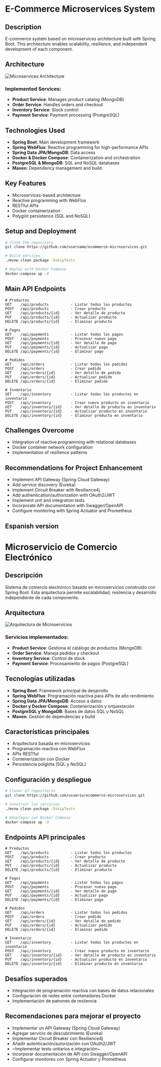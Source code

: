 # E-Commerce Microservices System

## Description
E-commerce system based on microservices architecture built with Spring Boot. This architecture enables scalability, resilience, and independent development of each component.

## Architecture

![Microservices Architecture](https://www.hiberus.com/crecemos-contigo/wp-content/uploads/2019/03/microservicios-estructura-1024x550.png)

### Implemented Services:
- **Product Service**: Manages product catalog (MongoDB)
- **Order Service**: Handles orders and checkout
- **Inventory Service**: Stock control
- **Payment Service**: Payment processing (PostgreSQL)

## Technologies Used
- **Spring Boot**: Main development framework
- **Spring WebFlux**: Reactive programming for high-performance APIs
- **Spring Data JPA/MongoDB**: Data access
- **Docker & Docker Compose**: Containerization and orchestration
- **PostgreSQL & MongoDB**: SQL and NoSQL databases
- **Maven**: Dependency management and build

## Key Features
- Microservices-based architecture
- Reactive programming with WebFlux
- RESTful APIs
- Docker containerization
- Polyglot persistence (SQL and NoSQL)

## Setup and Deployment
```bash
# Clone the repository
git clone https://github.com/username/ecommerce-microservices.git

# Build services
./mvnw clean package -DskipTests

# Deploy with Docker Compose
docker-compose up -d
```

## Main API Endpoints
```
# Productos
GET    /api/products          - Listar todos los productos
POST   /api/products          - Crear producto
GET    /api/products/{id}     - Ver detalle de producto
PUT    /api/products/{id}     - Actualizar producto
DELETE /api/products/{id}     - Eliminar producto

# Pagos
GET    /api/payments          - Listar todos los pagos
POST   /api/payments          - Procesar nuevo pago
GET    /api/payments/{id}     - Ver detalle de pago
PUT    /api/payments/{id}     - Actualizar pago
DELETE /api/payments/{id}     - Eliminar pago

# Pedidos
GET    /api/orders            - Listar todos los pedidos
POST   /api/orders            - Crear pedido
GET    /api/orders/{id}       - Ver detalle de pedido
PUT    /api/orders/{id}       - Actualizar pedido
DELETE /api/orders/{id}       - Eliminar pedido

# Inventario
GET    /api/inventory         - Listar todos los productos en inventario
POST   /api/inventory         - Crear nuevo producto en inventario
GET    /api/inventory/{id}    - Ver detalle de producto en inventario
PUT    /api/inventory/{id}    - Actualizar producto en inventario
DELETE /api/inventory/{id}    - Eliminar producto en inventario

```

## Challenges Overcome
- Integration of reactive programming with relational databases
- Docker container network configuration
- Implementation of resilience patterns

## Recommendations for Project Enhancement
- Implement API Gateway (Spring Cloud Gateway)
- Add service discovery (Eureka)
- Implement Circuit Breaker with Resilience4j
- Add authentication/authorization with OAuth2/JWT
- Implement unit and integration tests
- Incorporate API documentation with Swagger/OpenAPI
- Configure monitoring with Spring Actuator and Prometheus

 
## Espanish version
# Microservicio de Comercio Electrónico

## Descripción
Sistema de comercio electrónico basado en microservicios construido con Spring Boot. Esta arquitectura permite escalabilidad, resilencia y desarrollo independiente de cada componente.

## Arquitectura

![Arquitectura de Microservicios](https://www.hiberus.com/crecemos-contigo/wp-content/uploads/2019/03/microservicios-estructura-1024x550.png)

### Servicios implementados:
- **Product Service**: Gestiona el catálogo de productos (MongoDB)
- **Order Service**: Maneja pedidos y checkout
- **Inventory Service**: Control de stock
- **Payment Service**: Procesamiento de pagos (PostgreSQL)

## Tecnologías utilizadas
- **Spring Boot**: Framework principal de desarrollo
- **Spring WebFlux**: Programación reactiva para APIs de alto rendimiento
- **Spring Data JPA/MongoDB**: Acceso a datos
- **Docker y Docker Compose**: Contenerización y orquestación
- **PostgreSQL y MongoDB**: Bases de datos SQL y NoSQL
- **Maven**: Gestión de dependencias y build

## Características principales
- Arquitectura basada en microservicios
- Programación reactiva con WebFlux
- APIs RESTful
- Contenerización con Docker
- Persistencia polglota (SQL y NoSQL)

## Configuración y despliegue
```bash
# Clonar el repositorio
git clone https://github.com/usuario/ecommerce-microservices.git

# Construir los servicios
./mvnw clean package -DskipTests

# Desplegar con Docker Compose
docker-compose up -d
```

## Endpoints API principales
```
# Productos
GET    /api/products          - Listar todos los productos
POST   /api/products          - Crear producto
GET    /api/products/{id}     - Ver detalle de producto
PUT    /api/products/{id}     - Actualizar producto
DELETE /api/products/{id}     - Eliminar producto

# Pagos
GET    /api/payments          - Listar todos los pagos
POST   /api/payments          - Procesar nuevo pago
GET    /api/payments/{id}     - Ver detalle de pago
PUT    /api/payments/{id}     - Actualizar pago
DELETE /api/payments/{id}     - Eliminar pago

# Pedidos
GET    /api/orders            - Listar todos los pedidos
POST   /api/orders            - Crear pedido
GET    /api/orders/{id}       - Ver detalle de pedido
PUT    /api/orders/{id}       - Actualizar pedido
DELETE /api/orders/{id}       - Eliminar pedido

# Inventario
GET    /api/inventory         - Listar todos los productos en inventario
POST   /api/inventory         - Crear nuevo producto en inventario
GET    /api/inventory/{id}    - Ver detalle de producto en inventario
PUT    /api/inventory/{id}    - Actualizar producto en inventario
DELETE /api/inventory/{id}    - Eliminar producto en inventario

```

## Desafíos superados
- Integración de programación reactiva con bases de datos relacionales
- Configuración de redes entre contenedores Docker
- Implementación de patrones de resilencia

## Recomendaciones para mejorar el proyecto
- Implementar un API Gateway (Spring Cloud Gateway)
- Agregar servicio de descubrimiento (Eureka)
- Implementar Circuit Breaker con Resilience4j
- Añadir autenticación/autorización con OAuth2/JWT
- ~Implementar tests unitarios e integración~
- Incorporar documentación de API con Swagger/OpenAPI
- Configurar monitoreo con Spring Actuator y Prometheus

